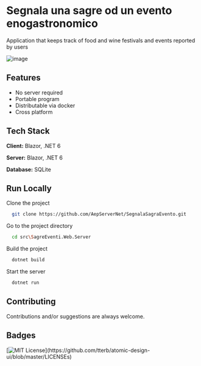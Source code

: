 # Segnala una sagre od un evento enogastronomico
Application that keeps track of food and wine festivals and events reported by users

![image](https://user-images.githubusercontent.com/49655304/177998104-69a1f71e-3155-4f12-ad50-0b6cbaca46d6.png)


## Features

- No server required
- Portable program
- Distributable via docker
- Cross platform


## Tech Stack

**Client:** Blazor, .NET 6

**Server:** Blazor, .NET 6

**Database:** SQLite


## Run Locally

Clone the project

```bash
  git clone https://github.com/AepServerNet/SegnalaSagraEvento.git
```

Go to the project directory

```bash
  cd src\SagreEventi.Web.Server
```

Build the project

```bash
  dotnet build
```

Start the server

```bash
  dotnet run
```


## Contributing
Contributions and/or suggestions are always welcome.


## Badges

[![MIT License](https://img.shields.io/apm/l/atomic-design-ui.svg?)](https://github.com/tterb/atomic-design-ui/blob/master/LICENSEs)
